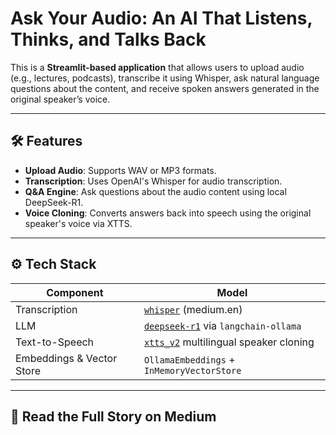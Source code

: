 
# Ask Your Audio: An AI That Listens, Thinks, and Talks Back

This is a **Streamlit-based application** that allows users to upload audio (e.g., lectures, podcasts), transcribe it using Whisper, ask natural language questions about the content, and receive spoken answers generated in the original speaker’s voice.

---

## 🛠 Features

- **Upload Audio**: Supports WAV or MP3 formats.
- **Transcription**: Uses OpenAI's Whisper for audio transcription.
- **Q&A Engine**: Ask questions about the audio content using local DeepSeek-R1.
- **Voice Cloning**: Converts answers back into speech using the original speaker's voice via XTTS.

---

## ⚙️ Tech Stack

| Component        | Model                                                                 |
|------------------|-----------------------------------------------------------------------|
| Transcription     | [`whisper`](https://github.com/openai/whisper) (medium.en)           |
| LLM     | [`deepseek-r1`](https://ollama.com/library/deepseek-r1) via `langchain-ollama` |
| Text-to-Speech    | [`xtts_v2`](https://github.com/coqui-ai/TTS) multilingual speaker cloning |
| Embeddings & Vector Store | `OllamaEmbeddings` + `InMemoryVectorStore`               |

---

## 📖 Read the Full Story on Medium

